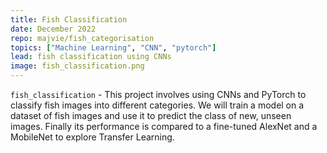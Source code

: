 ```yaml
---
title: Fish Classification
date: December 2022
repo: majvie/fish_categorisation
topics: ["Machine Learning", "CNN", "pytorch"]
lead: fish classification using CNNs
image: fish_classification.png
---
```


`fish_classification` - This project involves using CNNs and PyTorch to classify fish images into different categories. We will train a model on a dataset of fish images and use it to predict the class of new, unseen images. Finally its performance is compared to a fine-tuned AlexNet and a MobileNet to explore Transfer Learning. 
